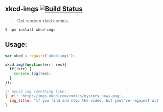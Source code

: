 ## xkcd-imgs [![Build Status](https://travis-ci.org/hemanth/node-xkcd-img.svg)](https://travis-ci.org/hemanth/node-xkcd-img)

> Get random xkcd comics.


```
$ npm install xkcd-imgs
```

## Usage:

```js
var xkcd = require('xkcd-imgs');

xkcd.img(function(err, res){
  if(!err) {
    console.log(res);
  }
});

// Would log something like:
{ url: 'http://imgs.xkcd.com/comics/mystery_news.png',
  img_title: 'If you find and stop the video, but you\'ve--against all odds--gotten curious about the trade summit, just leave the tab opened. It will mysteriously start playing again 30 minutes later!' 
}
```
